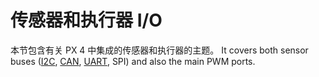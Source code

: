 # 传感器和执行器 I/O

本节包含有关 PX 4 中集成的传感器和执行器的主题。
It covers both sensor buses ([I2C](../sensor_bus/i2c_general.md), [CAN](../can/index.md), [UART](../uart/index.md), SPI) and also the main PWM ports.

